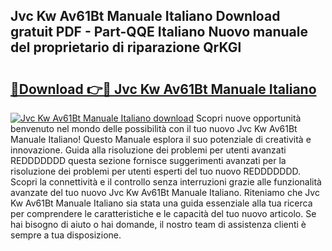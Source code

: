 ## Jvc Kw Av61Bt Manuale Italiano Download gratuit PDF - Part-QQE Italiano Nuovo manuale del proprietario di riparazione QrKGl

# <h2><a href="http://dfcjh0.blite.top/?on=Jvc+Kw+Av61Bt+Manuale+Italiano">🔗Download 👉🔴 Jvc Kw Av61Bt Manuale Italiano</a></h2>

[![Jvc Kw Av61Bt Manuale Italiano download](https://i.imgur.com/lujVjoI.png)](http://dfcjh0.blite.top/?on=Jvc+Kw+Av61Bt+Manuale+Italiano)
Scopri nuove opportunità benvenuto nel mondo delle possibilità con il tuo nuovo Jvc Kw Av61Bt Manuale Italiano! Questo Manuale esplora il suo potenziale di creatività e innovazione. Guida alla risoluzione dei problemi per utenti avanzati REDDDDDDD questa sezione fornisce suggerimenti avanzati per la risoluzione dei problemi per utenti esperti del tuo nuovo REDDDDDDD. Scopri la connettività e il controllo senza interruzioni grazie alle funzionalità avanzate del tuo nuovo Jvc Kw Av61Bt Manuale Italiano. Riteniamo che Jvc Kw Av61Bt Manuale Italiano sia stata una guida essenziale alla tua ricerca per comprendere le caratteristiche e le capacità del tuo nuovo articolo. Se hai bisogno di aiuto o hai domande, il nostro team di assistenza clienti è sempre a tua disposizione.
